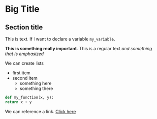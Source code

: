 # Big Title

## Section title

This is text. If I want to declare a variable `my_variable`.

**This is something really important**. This is a regular text *and something that is emphasized*

We can create lists
- first item
- second item
  - something here
  - something there

```Python
def my_function(x, y):
return x + y
```
We can reference a link. [Click here](www.google.com)